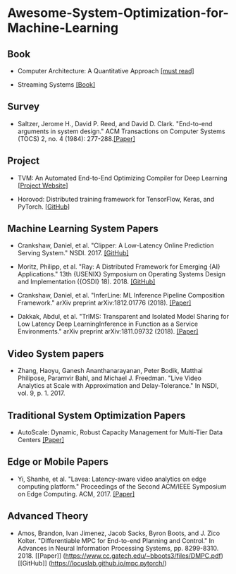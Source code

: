 # Awesome-System-Optimization-for-Machine-Learning


## Book

- Computer Architecture: A Quantitative Approach [[must read]](http://citeseerx.ist.psu.edu/viewdoc/download?doi=10.1.1.115.1881&rep=rep1&type=pdf)

- Streaming Systems [[Book]](https://www.oreilly.com/library/view/streaming-systems/9781491983867/)

## Survey

- Saltzer, Jerome H., David P. Reed, and David D. Clark. "End-to-end arguments in system design." ACM Transactions on Computer Systems (TOCS) 2, no. 4 (1984): 277-288.[[Paper]](http://web.mit.edu/Saltzer/www/publications/endtoend/endtoend.pdf)

#### 

## Project

- TVM: An Automated End-to-End Optimizing Compiler for Deep Learning
[[Project Website]](https://tvm.ai/)

- Horovod: Distributed training framework for TensorFlow, Keras, and PyTorch. 
[[GitHub]](https://github.com/uber/horovod)

## Machine Learning System Papers

- Crankshaw, Daniel, et al. "Clipper: A Low-Latency Online Prediction Serving System." NSDI. 2017.
[[GitHub]](https://github.com/ucbrise/clipper)

- Moritz, Philipp, et al. "Ray: A Distributed Framework for Emerging {AI} Applications." 13th {USENIX} Symposium on Operating Systems Design and Implementation ({OSDI} 18). 2018.
[[GitHub]](https://www.usenix.org/conference/osdi18/presentation/moritz)

- Crankshaw, Daniel, et al. "InferLine: ML Inference Pipeline Composition Framework." arXiv preprint arXiv:1812.01776 (2018).
[[Paper]](https://arxiv.org/pdf/1812.01776.pdf)

- Dakkak, Abdul, et al. "TrIMS: Transparent and Isolated Model Sharing for Low Latency Deep LearningInference in Function as a Service Environments." arXiv preprint arXiv:1811.09732 (2018).
[[Paper]](https://arxiv.org/pdf/1811.09732.pdf)

## Video System papers

- Zhang, Haoyu, Ganesh Ananthanarayanan, Peter Bodik, Matthai Philipose, Paramvir Bahl, and Michael J. Freedman. "Live Video Analytics at Scale with Approximation and Delay-Tolerance." In NSDI, vol. 9, p. 1. 2017.

## Traditional System Optimization Papers

- AutoScale: Dynamic, Robust Capacity Management for Multi-Tier Data Centers
[[Paper]](https://dl.acm.org/citation.cfm?id=2382556)

## Edge or Mobile Papers 

- Yi, Shanhe, et al. "Lavea: Latency-aware video analytics on edge computing platform." Proceedings of the Second ACM/IEEE Symposium on Edge Computing. ACM, 2017.
[[Paper]](http://www.cs.wayne.edu/~weisong/papers/yi17-LAVEA.pdf)

## Advanced Theory
- Amos, Brandon, Ivan Jimenez, Jacob Sacks, Byron Boots, and J. Zico Kolter. "Differentiable MPC for End-to-end Planning and Control." In Advances in Neural Information Processing Systems, pp. 8299-8310. 2018. [[Paper]] (https://www.cc.gatech.edu/~bboots3/files/DMPC.pdf) [[GitHub]] (https://locuslab.github.io/mpc.pytorch/)
